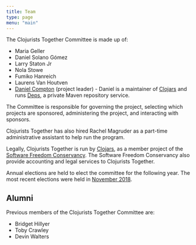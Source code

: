 ```yaml
---
title: Team
type: page
menu: "main"
---
```



The Clojurists Together Committee is made up of:

- Maria Geller
- Daniel Solano Gómez
- Larry Staton Jr
- Nola Stowe
- Fumiko Hanreich
- Laurens Van Houtven
- [Daniel Compton](https://danielcompton.net) (project leader) - Daniel is a maintainer of [Clojars](https://clojars.org) and runs [Deps](https://www.deps.co), a private Maven repository service.

The Committee is responsible for governing the project, selecting which projects are sponsored, administering the project, and interacting with sponsors.

Clojurists Together has also hired Rachel Magruder as a part-time administrative assistant to help run the program.

Legally, Clojurists Together is run by [Clojars](https://clojars.org), as a member project of the [Software Freedom Conservancy](https://sfconservancy.org). The Software Freedom Conservancy also provide accounting and legal services to Clojurists Together.

Annual elections are held to elect the committee for the following year. The most recent elections were held in [November 2018](/news/2018-committee-election-results/).

## Alumni

Previous members of the Clojurists Together Committee are:

- Bridget Hillyer
- Toby Crawley
- Devin Walters
